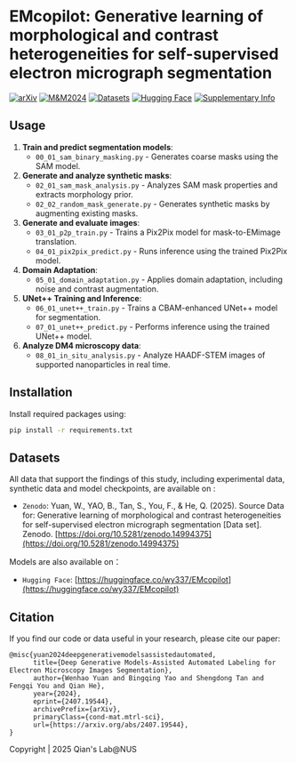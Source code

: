 # EMcopilot: Generative learning of morphological and contrast heterogeneities for self-supervised electron micrograph segmentation
[![arXiv](https://img.shields.io/badge/arXiv-2407.19544-b31b1b.svg)](https://arxiv.org/abs/2407.19544)
[![M&M2024](https://img.shields.io/badge/Proster-M&M2024-blue.svg)](https://doi.org/10.1093/mam/ozae044.211)
[![Datasets](https://img.shields.io/badge/Datasets-Zenodo-blue.svg)](https://doi.org/10.5281/zenodo.14994375)
[![Hugging Face](https://img.shields.io/badge/Models-HuggingFace-yellow.svg)](https://huggingface.co/wy337/EMcopilot)
[![Supplementary Info](https://img.shields.io/badge/SI-PDF-lightgrey.svg)](https://github.com/WenhaoYuan337/EMcopilot/blob/main/Supplementary%20Information.pdf)

## Usage

1. **Train and predict segmentation models**:
     * `00_01_sam_binary_masking.py` -  Generates coarse masks using the SAM model.
3. **Generate and analyze synthetic masks**:
     * `02_01_sam_mask_analysis.py` - Analyzes SAM mask properties and extracts morphology prior.
     * `02_02_random_mask_generate.py` - Generates synthetic masks by augmenting existing masks.
5. **Generate and evaluate images**:
     * `03_01_p2p_train.py` - Trains a Pix2Pix model for mask-to-EMimage translation.
     * `04_01_pix2pix_predict.py` - Runs inference using the trained Pix2Pix model.
6. **Domain Adaptation**:
     * `05_01_domain_adaptation.py` - Applies domain adaptation, including noise and contrast augmentation.
7. **UNet++ Training and Inference**:
     * `06_01_unet++_train.py` - Trains a CBAM-enhanced UNet++ model for segmentation.
     * `07_01_unet++_predict.py` - Performs inference using the trained UNet++ model.
8. **Analyze DM4 microscopy data**:
     * `08_01_in_situ_analysis.py` - Analyze HAADF-STEM images of supported nanoparticles in real time.

## Installation

Install required packages using:
```bash
pip install -r requirements.txt
```

## Datasets 
All data that support the findings of this study, including experimental data, synthetic data and model checkpoints, are available on :
- `Zenodo`: Yuan, W., YAO, B., Tan, S., You, F., & He, Q. (2025). Source Data for: Generative learning of morphological and contrast heterogeneities for self-supervised electron micrograph segmentation [Data set]. Zenodo. [https://doi.org/10.5281/zenodo.14994375](https://doi.org/10.5281/zenodo.14994375)

Models are also available on：
-  `Hugging Face`: [https://huggingface.co/wy337/EMcopilot](https://huggingface.co/wy337/EMcopilot)
  
## Citation
If you find our code or data useful in your research, please cite our paper:
```
@misc{yuan2024deepgenerativemodelsassistedautomated,
      title={Deep Generative Models-Assisted Automated Labeling for Electron Microscopy Images Segmentation}, 
      author={Wenhao Yuan and Bingqing Yao and Shengdong Tan and Fengqi You and Qian He},
      year={2024},
      eprint={2407.19544},
      archivePrefix={arXiv},
      primaryClass={cond-mat.mtrl-sci},
      url={https://arxiv.org/abs/2407.19544}, 
}
```
Copyright | 2025 Qian's Lab@NUS 

